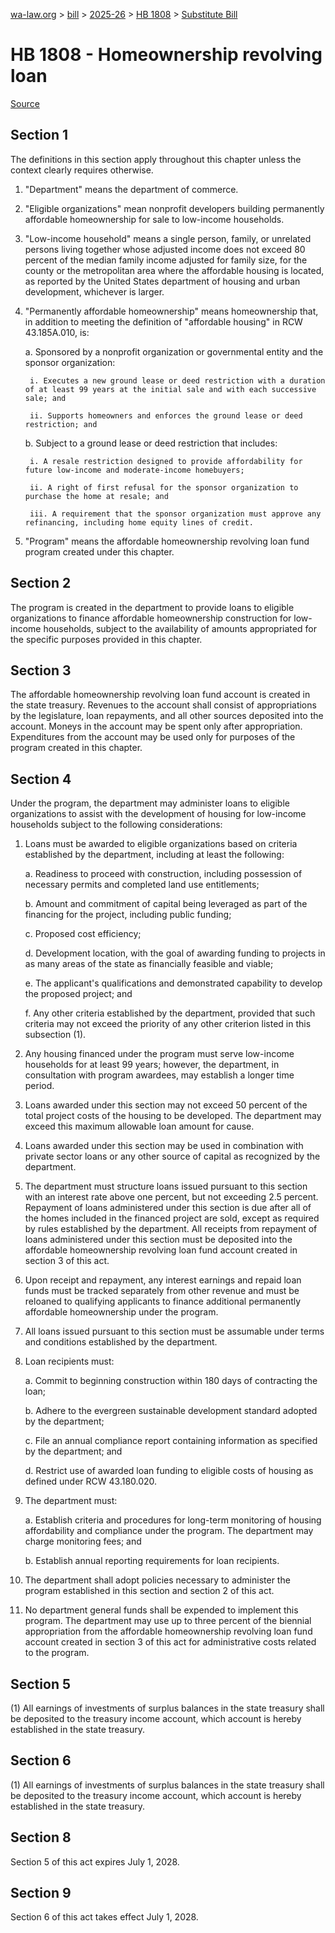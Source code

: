 [wa-law.org](/) > [bill](/bill/) > [2025-26](/bill/2025-26/) > [HB 1808](/bill/2025-26/hb/1808/) > [Substitute Bill](/bill/2025-26/hb/1808/S/)

# HB 1808 - Homeownership revolving loan

[Source](http://lawfilesext.leg.wa.gov/biennium/2025-26/Pdf/Bills/House%20Bills/1808-S.pdf)

## Section 1
The definitions in this section apply throughout this chapter unless the context clearly requires otherwise.

1. "Department" means the department of commerce.

2. "Eligible organizations" mean nonprofit developers building permanently affordable homeownership for sale to low-income households.

3. "Low-income household" means a single person, family, or unrelated persons living together whose adjusted income does not exceed 80 percent of the median family income adjusted for family size, for the county or the metropolitan area where the affordable housing is located, as reported by the United States department of housing and urban development, whichever is larger.

4. "Permanently affordable homeownership" means homeownership that, in addition to meeting the definition of "affordable housing" in RCW 43.185A.010, is:

    a. Sponsored by a nonprofit organization or governmental entity and the sponsor organization:

        i. Executes a new ground lease or deed restriction with a duration of at least 99 years at the initial sale and with each successive sale; and

        ii. Supports homeowners and enforces the ground lease or deed restriction; and

    b. Subject to a ground lease or deed restriction that includes:

        i. A resale restriction designed to provide affordability for future low-income and moderate-income homebuyers;

        ii. A right of first refusal for the sponsor organization to purchase the home at resale; and

        iii. A requirement that the sponsor organization must approve any refinancing, including home equity lines of credit.

5. "Program" means the affordable homeownership revolving loan fund program created under this chapter.

## Section 2
The program is created in the department to provide loans to eligible organizations to finance affordable homeownership construction for low-income households, subject to the availability of amounts appropriated for the specific purposes provided in this chapter.

## Section 3
The affordable homeownership revolving loan fund account is created in the state treasury. Revenues to the account shall consist of appropriations by the legislature, loan repayments, and all other sources deposited into the account. Moneys in the account may be spent only after appropriation. Expenditures from the account may be used only for purposes of the program created in this chapter.

## Section 4
Under the program, the department may administer loans to eligible organizations to assist with the development of housing for low-income households subject to the following considerations:

1. Loans must be awarded to eligible organizations based on criteria established by the department, including at least the following:

    a. Readiness to proceed with construction, including possession of necessary permits and completed land use entitlements;

    b. Amount and commitment of capital being leveraged as part of the financing for the project, including public funding;

    c. Proposed cost efficiency;

    d. Development location, with the goal of awarding funding to projects in as many areas of the state as financially feasible and viable;

    e. The applicant's qualifications and demonstrated capability to develop the proposed project; and

    f. Any other criteria established by the department, provided that such criteria may not exceed the priority of any other criterion listed in this subsection (1).

2. Any housing financed under the program must serve low-income households for at least 99 years; however, the department, in consultation with program awardees, may establish a longer time period.

3. Loans awarded under this section may not exceed 50 percent of the total project costs of the housing to be developed. The department may exceed this maximum allowable loan amount for cause.

4. Loans awarded under this section may be used in combination with private sector loans or any other source of capital as recognized by the department.

5. The department must structure loans issued pursuant to this section with an interest rate above one percent, but not exceeding 2.5 percent. Repayment of loans administered under this section is due after all of the homes included in the financed project are sold, except as required by rules established by the department. All receipts from repayment of loans administered under this section must be deposited into the affordable homeownership revolving loan fund account created in section 3 of this act.

6. Upon receipt and repayment, any interest earnings and repaid loan funds must be tracked separately from other revenue and must be reloaned to qualifying applicants to finance additional permanently affordable homeownership under the program.

7. All loans issued pursuant to this section must be assumable under terms and conditions established by the department.

8. Loan recipients must:

    a. Commit to beginning construction within 180 days of contracting the loan;

    b. Adhere to the evergreen sustainable development standard adopted by the department;

    c. File an annual compliance report containing information as specified by the department; and

    d. Restrict use of awarded loan funding to eligible costs of housing as defined under RCW 43.180.020.

9. The department must:

    a. Establish criteria and procedures for long-term monitoring of housing affordability and compliance under the program. The department may charge monitoring fees; and

    b. Establish annual reporting requirements for loan recipients.

10. The department shall adopt policies necessary to administer the program established in this section and section 2 of this act.

11. No department general funds shall be expended to implement this program. The department may use up to three percent of the biennial appropriation from the affordable homeownership revolving loan fund account created in section 3 of this act for administrative costs related to the program.

## Section 5
(1) All earnings of investments of surplus balances in the state treasury shall be deposited to the treasury income account, which account is hereby established in the state treasury.

## Section 6
(1) All earnings of investments of surplus balances in the state treasury shall be deposited to the treasury income account, which account is hereby established in the state treasury.

## Section 8
Section 5 of this act expires July 1, 2028.

## Section 9
Section 6 of this act takes effect July 1, 2028.
